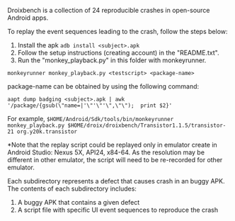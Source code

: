 Droixbench is a collection of 24 reproducible crashes in open-source Android apps.

To replay the event sequences leading to the crash, follow the steps below:
1. Install the apk
```adb install <subject>.apk```
2. Follow the setup instructions (creating account) in the "README.txt".
3. Run the "monkey_playback.py" in this folder with monkeyrunner.  
```
monkeyrunner monkey_playback.py <testscript> <package-name>
```
package-name can be obtained by using the following command:
```
aapt dump badging <subject>.apk | awk '/package/{gsub(\"name=|'\"'\"'\",\"\");  print $2}'
```
For example, 
```$HOME/Android/Sdk/tools/bin/monkeyrunner monkey_playback.py $HOME/droix/droixbench/Transistor1.1.5/transistor-21 org.y20k.transistor```


*Note that the replay script could be replayed only in emulator create in Android Studio: Nexus 5X, API24, x84-64. As the resolution may be different in other emulator, the script will need to be re-recorded for other emulator. 


Each subdirectory represents a defect that causes crash in an buggy APK. The contents of each subdirectory includes:
1. A buggy APK that contains a given defect
2. A script file with specific UI event sequences to reproduce the crash
